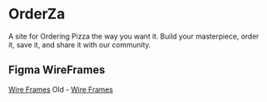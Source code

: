 # OrderZa
A site for Ordering Pizza the way you want it. Build your masterpiece, order it, save it, and share it with our community.

<!--
# CreateZa
A site for pizza lovers to create and share your materpeices with others! 
-->

## Figma WireFrames
[Wire Frames](https://www.figma.com/file/0eVkEufGxaoeNws6Z2FCTU/CreateZa?node-id=5-15&t=XgF1xYBrmLrdg7xR-0)
Old - [Wire Frames](https://www.figma.com/file/7ZDcyyAI38PnVadB61Vkpc/OrderZa)

<!-- To Do
  - create new wireframe
  - change name to CreateZa?
  - focus on building pizzas and sharing them
  - create layers of ingredients for pizzas
  - find a program to make these layers
  - figure out scetch pad
-->
